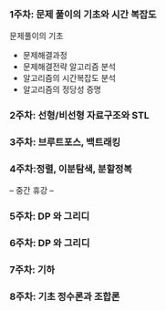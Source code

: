 ### 1주차: 문제 풀이의 기초와 시간 복잡도
문제풀이의 기초 
- 문제해결과정
- 문제해결전략
알고리즘 분석
- 알고리즘의 시간복잡도 분석
- 알고리즘의 정당성 증명
### 2주차: 선형/비선형 자료구조와 STL
### 3주차: 브루트포스, 백트래킹
### 4주차:정렬, 이분탐색, 분할정복
– 중간 휴강 –
### 5주차: DP 와 그리디
### 6주차: DP 와 그리디
### 7주차: 기하 
### 8주차: 기초 정수론과 조합론
